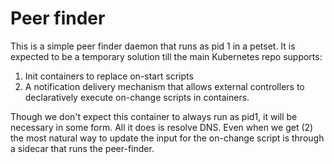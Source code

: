 # Peer finder

This is a simple peer finder daemon that runs as pid 1 in a petset.
It is expected to be a temporary solution till the main Kubernetes repo supports:
1. Init containers to replace on-start scripts
2. A notification delivery mechanism that allows external controllers to
   declaratively execute on-change scripts in containers.

Though we don't expect this container to always run as pid1, it will be
necessary in some form. All it does is resolve DNS. Even when we get (2)
the most natural way to update the input for the on-change script is through
a sidecar that runs the peer-finder.



